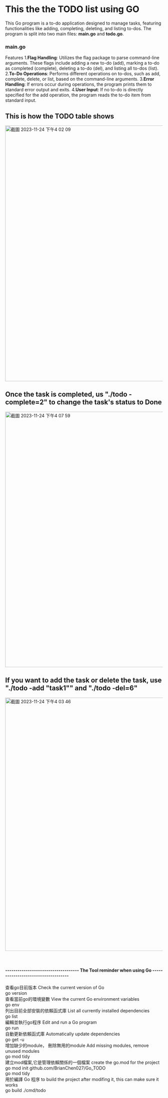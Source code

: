 
# This the the TODO list using GO

This Go program is a to-do application designed to manage tasks, featuring functionalities like adding, completing, deleting, and listing to-dos. The program is split into two main files: **main.go** and **todo.go**.

### main.go
Features
    1.**Flag Handling**: Utilizes the flag package to parse command-line arguments. These flags include adding a new to-do (add), marking a to-do as completed (complete), deleting a to-do (del), and listing all to-dos (list).
    2.**To-Do Operations**: Performs different operations on to-dos, such as add, complete, delete, or list, based on the command-line arguments.
    3.**Error Handling**: If errors occur during operations, the program prints them to standard error output and exits.
    4.**User Input**: If no to-do is directly specified for the add operation, the program reads the to-do item from standard input.




## This is how the TODO table shows
<img width="816" alt="截圖 2023-11-24 下午4 02 09" src="https://github.com/BrianChen027/Go_TODO/assets/97871497/1c4f7805-614e-4c4d-a334-d92c05299797">

## Once the task is completed, us "./todo -complete=2" to change the task's status to Done
<img width="815" alt="截圖 2023-11-24 下午4 07 59" src="https://github.com/BrianChen027/Go_TODO/assets/97871497/98b2f71c-cb02-4bfe-bd6e-227822410b09">

## If you want to add the task or delete the task, use "./todo -add "task1"" and "./todo -del=6" 
<img width="808" alt="截圖 2023-11-24 下午4 03 46" src="https://github.com/BrianChen027/Go_TODO/assets/97871497/cfedfe0a-7c72-4a1e-94ae-757d0c276671">

<br/>
<br/>
<br/>

#### ------------------------------------ The Tool reminder when using Go ------------------------------------


查看go目前版本 Check the current version of Go<br/>
go version <br/>
查看當前go的環境變數 View the current Go environment variables<br/>
go env <br/>
列出目前全部安裝的依賴函式庫 List all currently installed dependencies<br/>
go list <br/>
編輯並執行go程序 Edit and run a Go program<br/>
go run <br/>
自動更新依賴函式庫 Automatically update dependencies <br/>
go get -u <br/>
增加缺少的module， 刪除無用的module Add missing modules, remove unused modules<br/>
go mod tidy <br/>
建立mod檔案,它是管理依賴關係的一個檔案 create the go.mod for the project <br/>
go mod init github.com/BrianChen027/Go_TODO <br/>
go mod tidy <br/>
用於編譯 Go 程序 to build the project after modifing it, this can make sure it works <br/>
go build ./cmd/todo <br/>
